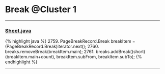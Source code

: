 # Break @Cluster 1

***

### [Sheet.java](https://searchcode.com/codesearch/view/15642365/)
{% highlight java %}
2759. PageBreakRecord.Break breakItem = (PageBreakRecord.Break)iterator.next();
2760.   breaks.removeBreak(breakItem.main);
2761.   breaks.addBreak((short)(breakItem.main+count), breakItem.subFrom, breakItem.subTo);
{% endhighlight %}

***

